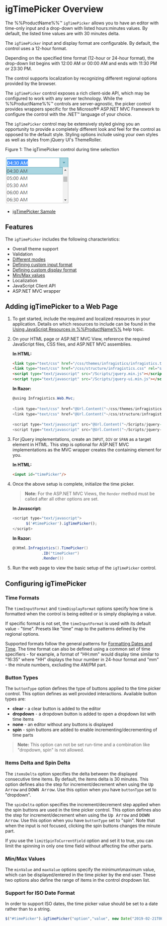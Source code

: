<!--
|metadata|
{
    "fileName": "igtimepicker-overview",
    "controlName": "igEditors",
    "tags": ["Editing","Getting Started"]
}
|metadata|
-->

# igTimePicker Overview


The %%ProductName%%™ `igTimePicker` allows you to have an editor with time-only input and a drop-down with listed hours:minutes values. By default, the listed time values are with 30 minutes delta. 

The `igTimePicker` input and display format are configurable. By default, the control uses a 12-hour format.

Depending on the specified time format (12-hour or 24-hour format), the drop-down list begins with 12:00 AM or 00:00 AM and ends with 11:30 PM or 23:30 PM.

The control supports localization by recognizing different regional options provided by the browser.

The `igTimePicker` control exposes a rich client-side API, which may be configured to work with any server technology. While the %%ProductName%%™ controls are server-agnostic, the picker control provides wrappers specific for the Microsoft® ASP.NET MVC Framework to configure the control with the .NET™ language of your choice.

The `igTimePicker` control may be extensively styled giving you an opportunity to provide a completely different look and feel for the control as opposed to the default style. Styling options include using your own styles as well as styles from jQuery UI's ThemeRoller.

Figure 1: The igTimePicker control during time selection

![](images/igTimePicker_Overview_01.png)

-   [igTimePicker Sample](http://https://www.igniteui.com/editors/time-picker-overview)


## Features

The `igTimePicker` includes the following characteristics:

-   Overall theme support
-   Validation
-   [Different modes](#button-types)
-   [Defining custom input format](#time-formats)
-   [Defining custom display format](#time-formats)
-   [Min/Max values](#min-max-values)
-   Localization
-   JavaScript Client API
-   ASP.NET MVC wrapper

## Adding igTimePicker to a Web Page

1.  To get started, include the required and localized resources in your application. Details on which resources to include can be found in the [Using JavaScript Resources in %%ProductName%%](Deployment-Guide-JavaScript-Resources.html) help topic.
2.  On your HTML page or ASP.NET MVC View, reference the required JavaScript files, CSS files, and ASP.NET MVC assemblies.

    **In HTML:**

    ```html
    <link type="text/css" href="/css/themes/infragistics/infragistics.theme.css" rel="stylesheet" />
    <link type="text/css" href="/css/structure/infragistics.css" rel="stylesheet" />
    <script type="text/javascript" src="/Scripts/jquery.min.js"></script>
    <script type="text/javascript" src="/Scripts/jquery-ui.min.js"></script>
    ```

    **In Razor:**

    ```csharp
    @using Infragistics.Web.Mvc;

    <link type="text/css" href="@Url.Content("~/css/themes/infragistics/infragistics.theme.css")" rel="stylesheet" />
    <link type="text/css" href="@Url.Content("~/css/structure/infragistics.css")" rel="stylesheet" />

    <script type="text/javascript" src="@Url.Content("~/Scripts/jquery-1.9.1.min.js")"></script>
    <script type="text/javascript" src="@Url.Content("~/Scripts/jquery-ui.min.js")"></script>
    ```

3.  For jQuery implementations, create an `INPUT`, `DIV` or `SPAN` as a target element in HTML. This step is optional for ASP.NET MVC implementations as the MVC wrapper creates the containing element for you.

    **In HTML:**

    ```html
    <input id="timePicker"/>
    ```

4. Once the above setup is complete, initialize the time picker.

    > **Note:** For the ASP.NET MVC Views, the `Render` method must be called after all other options are set.

    **In Javascript:**

    ```js
    <script type="text/javascript">
          $('#timePicker').igTimePicker();
    </script>
    ```

    **In Razor:**

    ```csharp
    @(Html.Infragistics().TimePicker()
                 .ID("timePicker")
                 .Render())
    ```

5.  Run the web page to view the basic setup of the `igTimePicker` control.

## Configuring igTimePicker

### <a id="time-formats"></a>Time Formats

The `timeInputFormat` and `timeDisplayFormat` options specify how time is formatted when the control is being edited or is simply displaying a value.

If specific format is not set, the `timeInputFormat` is used with its default value - "time". Presets like "time" map to the patterns defined by the regional options.  

Supported formats follow the general patterns for [Formatting Dates and Time](Formatting-Dates-Numbers-and-Strings.html). The time format can also be defined using a common set of time specifiers - for example, a format of "HH:mm" would display time similar to "16:35" where "HH" displays the hour number in 24-hour format and "mm" - the minute numbers, excluding the AM/PM part.


### <a id="button-types"></a>Button Types
The `buttonType` option defines the type of buttons applied to the time picker control. This option defines as well provided interactions. Available button types are:

- **clear** - a clear button is added to the editor
- **dropdown** - a dropdown button is added to open a dropdown list with time items
- **none** -  an editor without any buttons is displayed
- **spin**  - spin buttons are added to enable incrementing/decrementing of time parts 

 >**Note:** This option can not be set run-time and a combination like "dropdown, spin" is not allowed.

### Items Delta and Spin Delta

The `itemsDelta` option specifies the delta between the displayed consecutive time items. By default, the items delta is 30 minutes. This option defines also the step for increment/decrement when using the <kbd>Up Arrow</kbd> and <kbd>DOWN Arrow</kbd>. Use this option when you have `buttonType` set to "dropdown".

The `spinDelta` option specifies the increment/decrement step applied when the spin buttons are used in the time picker control. This option defines also the step for increment/decrement when using the <kbd>Up Arrow</kbd> and <kbd>DOWN Arrow</kbd>. Use this option when you have `buttonType` set to "spin". Note that when the input is not focused, clicking the spin buttons changes the minute part.

If you use the `limitSpinToCurrentField` option and set it to true, you can limit the spinning in only one time field without affecting the other parts.

### <a id="min-max-values"></a>Min/Max Values

The `minValue` and `maxValue` options specify the minimum\maximum value, which can be displayed/entered in the time picker by the end user. These two options also define the range of items in the control dropdown list. 

### Support for ISO Date Format
In order to support ISO dates, the time picker value should be set to a date rather than to a string. 

```js
$("#timePicker").igTimePicker("option","value", new Date("2019-02-21T00:00:00.000Z"));
```   